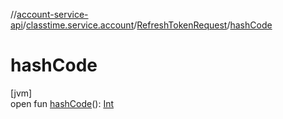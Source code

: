 //[account-service-api](../../../index.md)/[classtime.service.account](../index.md)/[RefreshTokenRequest](index.md)/[hashCode](hash-code.md)

# hashCode

[jvm]\
open fun [hashCode](hash-code.md)(): [Int](https://kotlinlang.org/api/latest/jvm/stdlib/kotlin/-int/index.html)

